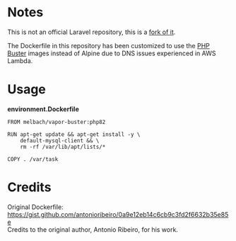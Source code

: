 # Notes

This is not an official Laravel repository, this is a [fork of it](https://github.com/laravel/vapor-dockerfiles).  

The Dockerfile in this repository has been customized to use the [PHP Buster](https://github.com/docker-library/php) images instead of Alpine due to DNS issues experienced in AWS Lambda.

# Usage

**environment.Dockerfile**
```
FROM melbach/vapor-buster:php82

RUN apt-get update && apt-get install -y \
    default-mysql-client && \
    rm -rf /var/lib/apt/lists/*

COPY . /var/task
```

# Credits

Original Dockerfile: https://gist.github.com/antonioribeiro/0a9e12eb14c6cb9c3fd2f6632b35e85e  
Credits to the original author, Antonio Ribeiro, for his work.
